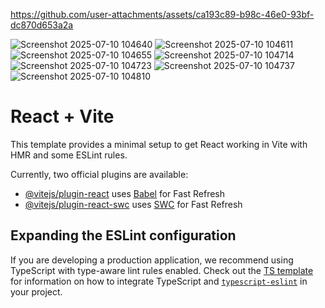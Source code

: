 


https://github.com/user-attachments/assets/ca193c89-b98c-46e0-93bf-dc870d653a2a


![Screenshot 2025-07-10 104640](https://github.com/user-attachments/assets/698db1b3-c0f3-4f35-b373-b2f619ae071c)
![Screenshot 2025-07-10 104611](https://github.com/user-attachments/assets/2d140d90-b743-4e02-9698-fce4fd59ba5e)
![Screenshot 2025-07-10 104655](https://github.com/user-attachments/assets/05b1cc98-3e06-4a92-9bd7-a45b95efebf7)
![Screenshot 2025-07-10 104714](https://github.com/user-attachments/assets/84bb4935-f752-443c-b689-9410b0ae28bf)
![Screenshot 2025-07-10 104723](https://github.com/user-attachments/assets/5ddac9be-6696-4ff2-8d38-11fde16a5d7d)
![Screenshot 2025-07-10 104737](https://github.com/user-attachments/assets/7b70cef6-1ace-4ac9-8a91-08285629a70b)
![Screenshot 2025-07-10 104810](https://github.com/user-attachments/assets/8230698f-3b09-4094-a452-b7ce7cac5822)




# React + Vite

This template provides a minimal setup to get React working in Vite with HMR and some ESLint rules.

Currently, two official plugins are available:

- [@vitejs/plugin-react](https://github.com/vitejs/vite-plugin-react/blob/main/packages/plugin-react) uses [Babel](https://babeljs.io/) for Fast Refresh
- [@vitejs/plugin-react-swc](https://github.com/vitejs/vite-plugin-react/blob/main/packages/plugin-react-swc) uses [SWC](https://swc.rs/) for Fast Refresh

## Expanding the ESLint configuration

If you are developing a production application, we recommend using TypeScript with type-aware lint rules enabled. Check out the [TS template](https://github.com/vitejs/vite/tree/main/packages/create-vite/template-react-ts) for information on how to integrate TypeScript and [`typescript-eslint`](https://typescript-eslint.io) in your project.
